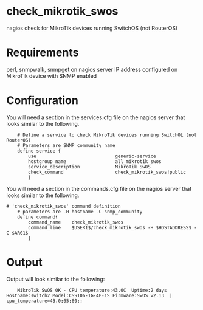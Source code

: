 # check_mikrotik_swos
nagios check for MikroTik devices running SwitchOS (not RouterOS)

# Requirements
perl, snmpwalk, snmpget on nagios server
IP address configured on MikroTik device with SNMP enabled

# Configuration
You will need a section in the services.cfg file on the nagios server that looks similar to the following.
````
    # Define a service to check MikroTik devices running SwitchOL (not RouterOS)
    # Parameters are SNMP community name
    define service {
        use                             generic-service
        hostgroup_name                  all_mikrotik_swos
        service_description             MikroTik SwOS
        check_command                   check_mikrotik_swos!public
        }
````

You will need a section in the commands.cfg file on the nagios server that looks similar to the following.
````
# 'check_mikrotik_swos' command definition
    # parameters are -H hostname -C snmp_community
    define command{
        command_name    check_mikrotik_swos
        command_line    $USER1$/check_mikrotik_swos -H $HOSTADDRESS$ -C $ARG1$
        }
````

# Output
Output will look similar to the following:
````    
    MikroTik SwOS OK - CPU temperature:43.0C  Uptime:2 days Hostname:switch2 Model:CSS106-1G-4P-1S Firmware:SwOS v2.13  | cpu_temperature=43.0;65;60;; 
````
